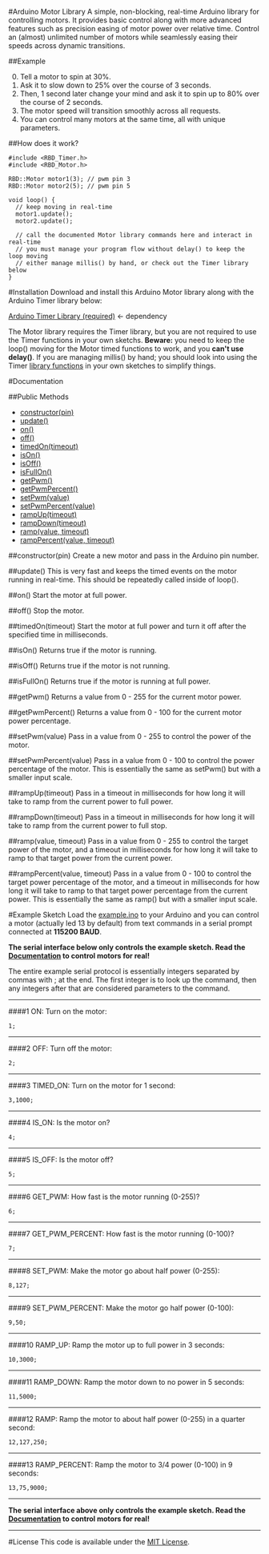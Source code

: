 #Arduino Motor Library
A simple, non-blocking, real-time Arduino library for controlling motors. It provides basic control along with more advanced features such as precision easing of motor power over relative time. Control an (almost) unlimited number of motors while seamlessly easing their speeds across dynamic transitions.

##Example

0. Tell a motor to spin at 30%.
0. Ask it to slow down to 25% over the course of 3 seconds.
0. Then, 1 second later change your mind and ask it to spin up to 80% over the course of 2 seconds.
0. The motor speed will transition smoothly across all requests.
0. You can control many motors at the same time, all with unique parameters.

##How does it work?

    #include <RBD_Timer.h>
    #include <RBD_Motor.h>

    RBD::Motor motor1(3); // pwm pin 3
    RBD::Motor motor2(5); // pwm pin 5

    void loop() {
      // keep moving in real-time
      motor1.update();
      motor2.update();

      // call the documented Motor library commands here and interact in real-time
      // you must manage your program flow without delay() to keep the loop moving
      // either manage millis() by hand, or check out the Timer library below
    }


#Installation
Download and install this Arduino Motor library along with the Arduino Timer library below:

[Arduino Timer Library (required)](https://github.com/alextaujenis/RBD_Timer) <- dependency

The Motor library requires the Timer library, but you are not required to use the Timer functions in your own sketchs. **Beware:** you need to keep the loop() moving for the Motor timed functions to work, and you **can't use delay()**. If you are managing millis() by hand; you should look into using the Timer [library functions](https://github.com/alextaujenis/RBD_Timer#arduino-timer-library) in your own sketches to simplify things.

#Documentation

##Public Methods

* [constructor(pin)](#constructorpin)
* [update()](#update)
* [on()](#on)
* [off()](#off)
* [timedOn(timeout)](#timedontimeout)
* [isOn()](#ison)
* [isOff()](#isoff)
* [isFullOn()](#isfullon)
* [getPwm()](#getpwm)
* [getPwmPercent()](#getpwmpercent)
* [setPwm(value)](#setpwmvalue)
* [setPwmPercent(value)](#setpwmpercentvalue)
* [rampUp(timeout)](#rampuptimeout)
* [rampDown(timeout)](#rampdowntimeout)
* [ramp(value, timeout)](#rampvalue-timeout)
* [rampPercent(value, timeout)](#ramppercentvalue-timeout)

##constructor(pin)
Create a new motor and pass in the Arduino pin number.

##update()
This is very fast and keeps the timed events on the motor running in real-time. This should be repeatedly called inside of loop().

##on()
Start the motor at full power.

##off()
Stop the motor.

##timedOn(timeout)
Start the motor at full power and turn it off after the specified time in milliseconds.

##isOn()
Returns true if the motor is running.

##isOff()
Returns true if the motor is not running.

##isFullOn()
Returns true if the motor is running at full power.

##getPwm()
Returns a value from 0 - 255 for the current motor power.

##getPwmPercent()
Returns a value from 0 - 100 for the current motor power percentage.

##setPwm(value)
Pass in a value from 0 - 255 to control the power of the motor.

##setPwmPercent(value)
Pass in a value from 0 - 100 to control the power percentage of the motor. This is essentially the same as setPwm() but with a smaller input scale.

##rampUp(timeout)
Pass in a timeout in milliseconds for how long it will take to ramp from the current power to full power.

##rampDown(timeout)
Pass in a timeout in milliseconds for how long it will take to ramp from the current power to full stop.

##ramp(value, timeout)
Pass in a value from 0 - 255 to control the target power of the motor, and a timeout in milliseconds for how long it will take to ramp to that target power from the current power.

##rampPercent(value, timeout)
Pass in a value from 0 - 100 to control the target power percentage of the motor, and a timeout in milliseconds for how long it will take to ramp to that target power percentage from the current power. This is essentially the same as ramp() but with a smaller input scale.


#Example Sketch
Load the [example.ino](/blob/master/example/example.ino) to your Arduino and you can control a motor (actually led 13 by default) from text commands in a serial prompt connected at **115200 BAUD**.

**The serial interface below only controls the example sketch. Read the [Documentation](#documentation) to control motors for real!**

The entire example serial protocol is essentially integers separated by commas with ; at the end. The first integer is to look up the command, then any integers after that are considered parameters to the command.

<hr />

####1 ON: Turn on the motor:

    1;

<hr />

####2 OFF: Turn off the motor:

    2;

<hr />

####3 TIMED_ON: Turn on the motor for 1 second:

    3,1000;

<hr />

####4 IS_ON: Is the motor on?

    4;

<hr />

####5 IS_OFF: Is the motor off?

    5;

<hr />

####6 GET_PWM: How fast is the motor running (0-255)?

    6;

<hr />

####7 GET\_PWM\_PERCENT: How fast is the motor running (0-100)?

    7;

<hr />

####8 SET_PWM: Make the motor go about half power (0-255):

    8,127;

<hr />

####9 SET\_PWM\_PERCENT: Make the motor go half power (0-100):

    9,50;

<hr />

####10 RAMP_UP: Ramp the motor up to full power in 3 seconds:

    10,3000;

<hr />

####11 RAMP_DOWN: Ramp the motor down to no power in 5 seconds:

    11,5000;

<hr />

####12 RAMP: Ramp the motor to about half power (0-255) in a quarter second:

    12,127,250;

<hr />

####13 RAMP_PERCENT: Ramp the motor to 3/4 power (0-100) in 9 seconds:

    13,75,9000;

<hr />

**The serial interface above only controls the example sketch. Read the [Documentation](#documentation) to control motors for real!**

<hr />

#License
This code is available under the [MIT License](http://opensource.org/licenses/mit-license.php).